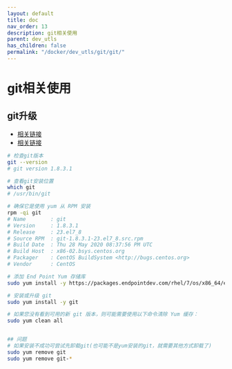 ```yaml
---
layout: default
title: doc
nav_order: 13
description: git相关使用
parent: dev_utls
has_children: false
permalink: "/docker/dev_utls/git/git/"
---
```


# git相关使用

## git升级

- [相关链接](https://packages.endpointdev.com/)
- [相关链接](https://www.endpointdev.com/blog/2021/12/installing-git-2-on-centos-7/#:~:text=lks%20you%20step%20b)

```bash
# 检查git版本
git --version
# git version 1.8.3.1

# 查看git安装位置
which git
# /usr/bin/git

# 确保它是使用 yum 从 RPM 安装
rpm -qi git
# Name        : git
# Version     : 1.8.3.1
# Release     : 23.el7_8
# Source RPM  : git-1.8.3.1-23.el7_8.src.rpm
# Build Date  : Thu 28 May 2020 08:37:56 PM UTC
# Build Host  : x86-02.bsys.centos.org
# Packager    : CentOS BuildSystem <http://bugs.centos.org>
# Vendor      : CentOS

# 添加 End Point Yum 存储库
sudo yum install -y https://packages.endpointdev.com/rhel/7/os/x86_64/endpoint-repo.x86_64.rpm

# 安装或升级 git
sudo yum install -y git

# 如果您没有看到可用的新 git 版本，则可能需要使用以下命令清除 Yum 缓存：
sudo yum clean all


## 问题
# 如果安装不成功可尝试先卸载git(也可能不是yum安装的git，就需要其他方式卸载了)
sudo yum remove git
sudo yum remove git-*

```
